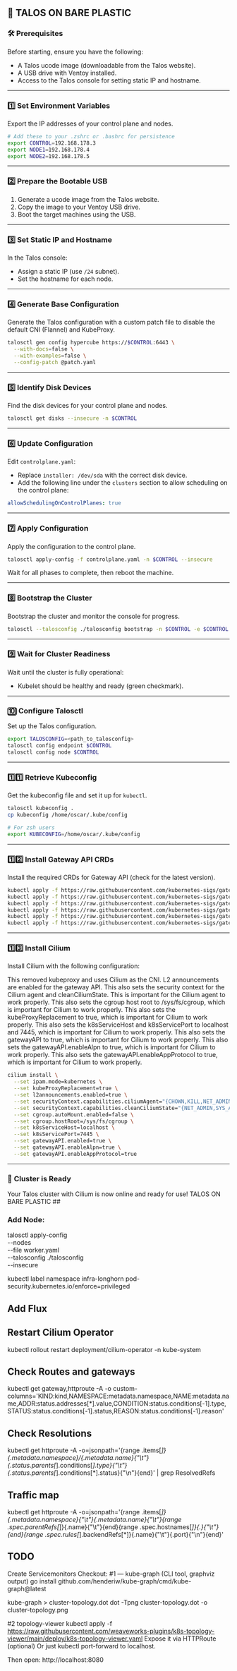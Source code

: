 ## 🚀 TALOS ON BARE PLASTIC ##

### 🛠️ Prerequisites
Before starting, ensure you have the following:
- A Talos ucode image (downloadable from the Talos website).
- A USB drive with Ventoy installed.
- Access to the Talos console for setting static IP and hostname.

---

### 1️⃣ **Set Environment Variables**
Export the IP addresses of your control plane and nodes.

```bash
# Add these to your .zshrc or .bashrc for persistence
export CONTROL=192.168.178.3
export NODE1=192.168.178.4
export NODE2=192.168.178.5
```

---

### 2️⃣ **Prepare the Bootable USB**
1. Generate a ucode image from the Talos website.
2. Copy the image to your Ventoy USB drive.
3. Boot the target machines using the USB.

---

### 3️⃣ **Set Static IP and Hostname**
In the Talos console:
- Assign a static IP (use `/24` subnet).
- Set the hostname for each node.

---

### 4️⃣ **Generate Base Configuration**
Generate the Talos configuration with a custom patch file to disable the default CNI (Flannel) and KubeProxy.

```bash
talosctl gen config hypercube https://$CONTROL:6443 \
  --with-docs=false \
  --with-examples=false \
  --config-patch @patch.yaml
```

---

### 5️⃣ **Identify Disk Devices**
Find the disk devices for your control plane and nodes.

```bash
talosctl get disks --insecure -n $CONTROL
```

---

### 6️⃣ **Update Configuration**
Edit `controlplane.yaml`:
- Replace `installer: /dev/sda` with the correct disk device.
- Add the following line under the `clusters` section to allow scheduling on the control plane:

```yaml
allowSchedulingOnControlPlanes: true
```

---

### 7️⃣ **Apply Configuration**
Apply the configuration to the control plane.

```bash
talosctl apply-config -f controlplane.yaml -n $CONTROL --insecure
```

Wait for all phases to complete, then reboot the machine.

---

### 8️⃣ **Bootstrap the Cluster**
Bootstrap the cluster and monitor the console for progress.

```bash
talosctl --talosconfig ./talosconfig bootstrap -n $CONTROL -e $CONTROL
```

---

### 9️⃣ **Wait for Cluster Readiness**
Wait until the cluster is fully operational:
- Kubelet should be healthy and ready (green checkmark).

---

### 🔟 **Configure Talosctl**
Set up the Talos configuration.

```bash
export TALOSCONFIG=<path_to_talosconfig>
talosctl config endpoint $CONTROL
talosctl config node $CONTROL
```

---

### 1️⃣1️⃣ **Retrieve Kubeconfig**
Get the kubeconfig file and set it up for `kubectl`.

```bash
talosctl kubeconfig .
cp kubeconfig /home/oscar/.kube/config

# For zsh users
export KUBECONFIG=/home/oscar/.kube/config
```

---

### 1️⃣2️⃣ **Install Gateway API CRDs**
Install the required CRDs for Gateway API (check for the latest version).

```bash
kubectl apply -f https://raw.githubusercontent.com/kubernetes-sigs/gateway-api/v1.1.0/config/crd/standard/gateway.networking.k8s.io_gatewayclasses.yaml
kubectl apply -f https://raw.githubusercontent.com/kubernetes-sigs/gateway-api/v1.1.0/config/crd/standard/gateway.networking.k8s.io_gateways.yaml
kubectl apply -f https://raw.githubusercontent.com/kubernetes-sigs/gateway-api/v1.1.0/config/crd/standard/gateway.networking.k8s.io_httproutes.yaml
kubectl apply -f https://raw.githubusercontent.com/kubernetes-sigs/gateway-api/v1.1.0/config/crd/standard/gateway.networking.k8s.io_referencegrants.yaml
kubectl apply -f https://raw.githubusercontent.com/kubernetes-sigs/gateway-api/v1.1.0/config/crd/standard/gateway.networking.k8s.io_grpcroutes.yaml
kubectl apply -f https://raw.githubusercontent.com/kubernetes-sigs/gateway-api/v1.1.0/config/crd/experimental/gateway.networking.k8s.io_tlsroutes.yaml
```

---

### 1️⃣3️⃣ **Install Cilium**
Install Cilium with the following configuration:

This removed kubeproxy and uses Cilium as the CNI.
L2 announcements are enabled for the gateway API.
This also sets the security context for the Cilium agent and cleanCiliumState.
This is important for the Cilium agent to work properly.
This also sets the cgroup host root to /sys/fs/cgroup, which is important for Cilium to work properly.
This also sets the kubeProxyReplacement to true, which is important for Cilium to work properly.
This also sets the k8sServiceHost and k8sServicePort to localhost and 7445, which is important for Cilium to work properly.
This also sets the gatewayAPI to true, which is important for Cilium to work properly.
This also sets the gatewayAPI.enableAlpn to true, which is important for Cilium to work properly.
This also sets the gatewayAPI.enableAppProtocol to true, which is important for Cilium to work properly.

```bash
cilium install \
  --set ipam.mode=kubernetes \
  --set kubeProxyReplacement=true \
  --set l2announcements.enabled=true \
  --set securityContext.capabilities.ciliumAgent="{CHOWN,KILL,NET_ADMIN,NET_RAW,IPC_LOCK,SYS_ADMIN,SYS_RESOURCE,DAC_OVERRIDE,FOWNER,SETGID,SETUID}" \
  --set securityContext.capabilities.cleanCiliumState="{NET_ADMIN,SYS_ADMIN,SYS_RESOURCE}" \
  --set cgroup.autoMount.enabled=false \
  --set cgroup.hostRoot=/sys/fs/cgroup \
  --set k8sServiceHost=localhost \
  --set k8sServicePort=7445 \
  --set gatewayAPI.enabled=true \
  --set gatewayAPI.enableAlpn=true \
  --set gatewayAPI.enableAppProtocol=true
```

---

### 🎉 **Cluster is Ready**
Your Talos cluster with Cilium is now online and ready for use! TALOS ON BARE PLASTIC ##


### Add Node:

talosctl apply-config \
  --nodes <WORKER-IP> \
  --file worker.yaml \
  --talosconfig ./talosconfig \
  --insecure


kubectl label namespace infra-longhorn pod-security.kubernetes.io/enforce=privileged

  ## Add Flux


## Restart Cilium Operator
kubectl rollout restart deployment/cilium-operator -n kube-system

## Check Routes and gateways
kubectl get gateway,httproute -A -o custom-columns='KIND:kind,NAMESPACE:metadata.namespace,NAME:metadata.name,ADDR:status.addresses[*].value,CONDITION:status.conditions[-1].type,STATUS:status.conditions[-1].status,REASON:status.conditions[-1].reason'

## Check Resolutions
kubectl get httproute -A -o=jsonpath='{range .items[*]}{.metadata.namespace}/{.metadata.name}{"\t"}{.status.parents[*].conditions[*].type}{"\t"}{.status.parents[*].conditions[*].status}{"\n"}{end}' | grep ResolvedRefs

## Traffic map
kubectl get httproute -A -o=jsonpath='{range .items[*]}{.metadata.namespace}{"\t"}{.metadata.name}{"\t"}{range .spec.parentRefs[*]}{.name}{"\t"}{end}{range .spec.hostnames[*]}{.}{"\t"}{end}{range .spec.rules[*].backendRefs[*]}{.name}{"\t"}{.port}{"\n"}{end}'


  
## TODO
Create Servicemonitors
Checkout: #1 — kube-graph (CLI tool, graphviz output)
go install github.com/henderiw/kube-graph/cmd/kube-graph@latest

kube-graph > cluster-topology.dot
dot -Tpng cluster-topology.dot -o cluster-topology.png

#2 topology-viewer
kubectl apply -f https://raw.githubusercontent.com/weaveworks-plugins/k8s-topology-viewer/main/deploy/k8s-topology-viewer.yaml
Expose it via HTTPRoute (optional)
Or just kubectl port-forward to localhost.

Then open:
http://localhost:8080